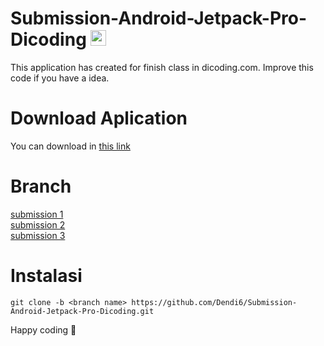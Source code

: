 # Submission-Android-Jetpack-Pro-Dicoding <img src="https://media.giphy.com/media/hvRJCLFzcasrR4ia7z/giphy.gif" width="25px">
This application has created for finish class in dicoding.com. Improve this code if you have a idea.

# Download Aplication
You can download in [this link](https://github.com/Dendi6/Submission-Android-Jetpack-Pro-Dicoding/releases/download/v3.0-Beta/app-release.apk)

# Branch
[submission 1](https://github.com/Dendi6/Submission-Android-Jetpack-Pro-Dicoding/tree/submission1)<br>
[submission 2](https://github.com/Dendi6/Submission-Android-Jetpack-Pro-Dicoding/tree/submission2)<br>
[submission 3](https://github.com/Dendi6/Submission-Android-Jetpack-Pro-Dicoding/tree/submission3)

# Instalasi
`git clone -b <branch name> https://github.com/Dendi6/Submission-Android-Jetpack-Pro-Dicoding.git`

Happy coding 🙂
